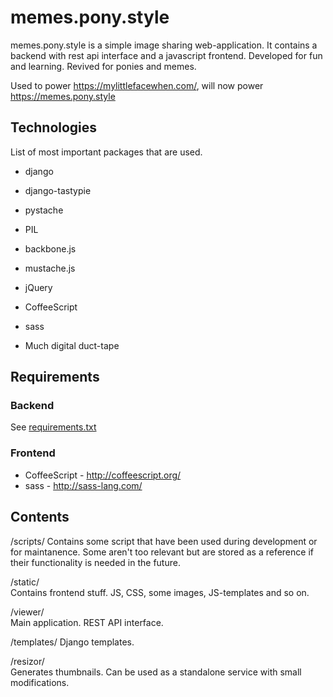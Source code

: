 # memes.pony.style
memes.pony.style is a simple image sharing web-application. It contains a 
backend with rest api interface and a javascript frontend. Developed for fun
and learning. Revived for ponies and memes.

Used to power https://mylittlefacewhen.com/, will now power https://memes.pony.style

## Technologies
List of most important packages that are used.

- django
- django-tastypie
- pystache
- PIL

- backbone.js
- mustache.js
- jQuery
- CoffeeScript
- sass

- Much digital duct-tape

## Requirements

### Backend
See [requirements.txt](requirements.txt)

### Frontend

- CoffeeScript - http://coffeescript.org/
- sass - http://sass-lang.com/

## Contents

/scripts/
            Contains some script that have been used during development or
            for maintanence. Some aren't too relevant but are stored as a
            reference if their functionality is needed in the future.

/static/    
            Contains frontend stuff. JS, CSS, some images, JS-templates and so on.

/viewer/    
            Main application. REST API interface.

/templates/ 
            Django templates.

/resizor/   
            Generates thumbnails. Can be used as a standalone service with
            small modifications.
